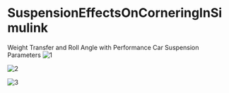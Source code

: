 # SuspensionEffectsOnCorneringInSimulink
Weight Transfer and Roll Angle with Performance Car Suspension Parameters
![1](https://github.com/user-attachments/assets/6dd6561c-3b7a-4972-9860-c550cb5cdca1)

![2](https://github.com/user-attachments/assets/0356fb74-a104-4686-9bde-15336e4ef5e0)

![3](https://github.com/user-attachments/assets/b0bedaa0-c998-45e6-9cd8-da54810a1f2f)
